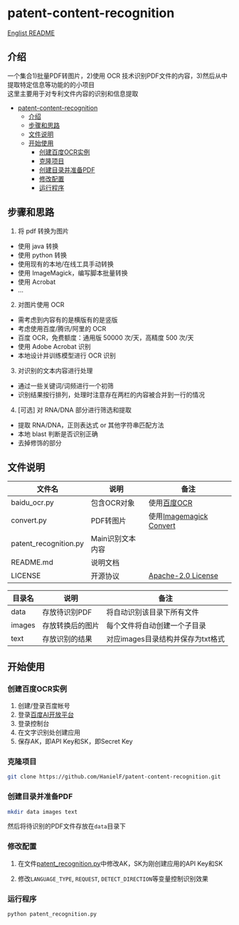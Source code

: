 # patent-content-recognition

[Englist README](README.md)

## 介绍

一个集合1)批量PDF转图片，2)使用 OCR 技术识别PDF文件的内容，3)然后从中提取特定信息等功能的的小项目  
这里主要用于对专利文件内容的识别和信息提取

<!-- TOC -->

- [patent-content-recognition](#patent-content-recognition)
  - [介绍](#介绍)
  - [步骤和思路](#步骤和思路)
  - [文件说明](#文件说明)
  - [开始使用](#开始使用)
    - [创建百度OCR实例](#创建百度ocr实例)
    - [克隆项目](#克隆项目)
    - [创建目录并准备PDF](#创建目录并准备pdf)
    - [修改配置](#修改配置)
    - [运行程序](#运行程序)

<!-- /TOC -->

## 步骤和思路

1. 将 pdf 转换为图片

  + 使用 java 转换
  + 使用 python 转换
  + 使用现有的本地/在线工具手动转换
  + 使用 ImageMagick，编写脚本批量转换
  + 使用 Acrobat
  + ...

2. 对图片使用 OCR

  + 需考虑到内容有的是横版有的是竖版
  + 考虑使用百度/腾讯/阿里的 OCR
  + 百度 OCR，免费额度：通用版 50000 次/天，高精度 500 次/天
  + 使用 Adobe Acrobat 识别
  + 本地设计并训练模型进行 OCR 识别

3. 对识别的文本内容进行处理

  + 通过一些关键词/词频进行一个初筛
  + 识别结果按行排列，处理时注意存在两栏的内容被合并到一行的情况

4. [可选] 对 RNA/DNA 部分进行筛选和提取

  + 提取 RNA/DNA，正则表达式 or 其他字符串匹配方法
  + 本地 blast 判断是否识别正确
  + 去掉修饰的部分

## 文件说明

| 文件名                 | 说明           | 备注                                                                                            |
|-----------------------|----------------|-------------------------------------------------------------------------------------------------|
| baidu_ocr.py          | 包含OCR对象     | 使用[百度OCR](https://ai.baidu.com/tech/ocr/general)                                             |
| convert.py            | PDF转图片       | 使用[Imagemagick Convert](https://github.com/ImageMagick/ImageMagick)                           |
| patent_recognition.py | Main识别文本内容 |                                                                                                 |
| README.md             | 说明文档        |                                                                                                 |
| LICENSE               | 开源协议        | [Apache-2.0 License](https://github.com/HanielF/patent-content-recognition/blob/master/LICENSE) |

| 目录名  | 说明          | 备注                          |
|--------|---------------|-------------------------------|
| data   | 存放待识别PDF  | 将自动识别该目录下所有文件        |
| images | 存放转换后的图片 | 每个文件将自动创建一个子目录      |
| text   | 存放识别的结果  | 对应images目录结构并保存为txt格式 |

## 开始使用

### 创建百度OCR实例

  1. 创建/登录百度帐号
  2. 登录[百度AI开放平台](https://ai.baidu.com/)
  3. 登录控制台
  4. 在文字识别处创建应用
  5. 保存AK，即API Key和SK，即Secret Key

### 克隆项目

``` bash
git clone https://github.com/HanielF/patent-content-recognition.git
```

### 创建目录并准备PDF

```bash
mkdir data images text
```

然后将待识别的PDF文件存放在`data`目录下

### 修改配置

1. 在文件[patent_recognition.py](patent_recognition.py)中修改AK，SK为刚创建应用的API Key和SK

2. 修改`LANGUAGE_TYPE`, `REQUEST`, `DETECT_DIRECTION`等变量控制识别效果

### 运行程序

```bash
python patent_recognition.py
```
